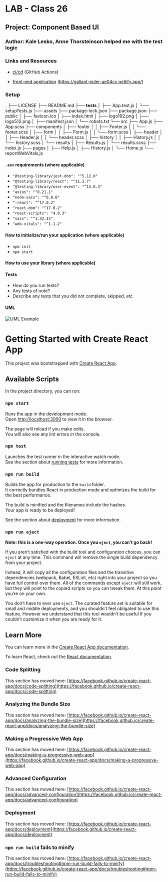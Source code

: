 # LAB - Class 26

## Project: Component Based UI

### Author: Kale Lesko, Anne Thorsteinson helped me with the test logic

### Links and Resources

- [ci/cd](http://xyz.com) (GitHub Actions)
<!-- - [back-end server url](http://xyz.com) (when applicable) -->
- [front-end application](http://xyz.com) (https://gallant-euler-ae04cc.netlify.app/)

### Setup

.
├── LICENSE
├── README.md
├── **tests**
│ ├── App.test.js
│ └── setupTests.js
├── assets
├── package-lock.json
├── package.json
├── public
│ ├── favicon.ico
│ ├── index.html
│ ├── logo192.png
│ ├── logo512.png
│ ├── manifest.json
│ └── robots.txt
└── src
├── App.js
├── App.scss
├── components
│ ├── footer
│ │ ├── Footer.js
│ │ └── footer.scss
│ ├── form
│ │ ├── Form.js
│ │ └── form.scss
│ ├── header
│ │ ├── Header.js
│ │ └── header.scss
│ ├── history
│ │ ├── History.js
│ │ └── history.scss
│ └── results
│ ├── Results.js
│ └── results.scss
├── index.js
├── pages
│ ├── Help.js
│ ├── History.js
│ └── Home.js
└── reportWebVitals.js

#### `.env` requirements (where applicable)

- `"@testing-library/jest-dom": "^5.12.0"`
- `"@testing-library/react": "^11.2.7"`
- `"@testing-library/user-event": "^12.8.3"`
- `"axios": "^0.21.1"`
- `"node-sass": "^6.0.0"`
- `"-react": "^17.0.2"`
- `"react-dom": "^17.0.2"`
- `"react-scripts": "4.0.3"`
- `"sass": "^1.32.13"`
- `"web-vitals": "^1.1.2"`

#### How to initialize/run your application (where applicable)

- `npm init`
- `npm start`

#### How to use your library (where applicable)

#### Tests

- How do you run tests?
- Any tests of note?
- Describe any tests that you did not complete, skipped, etc

#### UML

![UML Example](./reference/uml-1.png)

# Getting Started with Create React App

This project was bootstrapped with [Create React App](https://github.com/facebook/create-react-app).

## Available Scripts

In the project directory, you can run:

### `npm start`

Runs the app in the development mode.\
Open [http://localhost:3000](http://localhost:3000) to view it in the browser.

The page will reload if you make edits.\
You will also see any lint errors in the console.

### `npm test`

Launches the test runner in the interactive watch mode.\
See the section about [running tests](https://facebook.github.io/create-react-app/docs/running-tests) for more information.

### `npm run build`

Builds the app for production to the `build` folder.\
It correctly bundles React in production mode and optimizes the build for the best performance.

The build is minified and the filenames include the hashes.\
Your app is ready to be deployed!

See the section about [deployment](https://facebook.github.io/create-react-app/docs/deployment) for more information.

### `npm run eject`

**Note: this is a one-way operation. Once you `eject`, you can’t go back!**

If you aren’t satisfied with the build tool and configuration choices, you can `eject` at any time. This command will remove the single build dependency from your project.

Instead, it will copy all the configuration files and the transitive dependencies (webpack, Babel, ESLint, etc) right into your project so you have full control over them. All of the commands except `eject` will still work, but they will point to the copied scripts so you can tweak them. At this point you’re on your own.

You don’t have to ever use `eject`. The curated feature set is suitable for small and middle deployments, and you shouldn’t feel obligated to use this feature. However we understand that this tool wouldn’t be useful if you couldn’t customize it when you are ready for it.

## Learn More

You can learn more in the [Create React App documentation](https://facebook.github.io/create-react-app/docs/getting-started).

To learn React, check out the [React documentation](https://reactjs.org/).

### Code Splitting

This section has moved here: [https://facebook.github.io/create-react-app/docs/code-splitting](https://facebook.github.io/create-react-app/docs/code-splitting)

### Analyzing the Bundle Size

This section has moved here: [https://facebook.github.io/create-react-app/docs/analyzing-the-bundle-size](https://facebook.github.io/create-react-app/docs/analyzing-the-bundle-size)

### Making a Progressive Web App

This section has moved here: [https://facebook.github.io/create-react-app/docs/making-a-progressive-web-app](https://facebook.github.io/create-react-app/docs/making-a-progressive-web-app)

### Advanced Configuration

This section has moved here: [https://facebook.github.io/create-react-app/docs/advanced-configuration](https://facebook.github.io/create-react-app/docs/advanced-configuration)

### Deployment

This section has moved here: [https://facebook.github.io/create-react-app/docs/deployment](https://facebook.github.io/create-react-app/docs/deployment)

### `npm run build` fails to minify

This section has moved here: [https://facebook.github.io/create-react-app/docs/troubleshooting#npm-run-build-fails-to-minify](https://facebook.github.io/create-react-app/docs/troubleshooting#npm-run-build-fails-to-minify)
